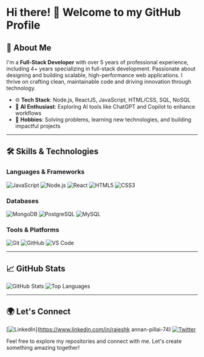 # Hi there! 👋 Welcome to my GitHub Profile

## 🌟 About Me
I'm a **Full-Stack Developer** with over 5 years of professional experience, including 4+ years specializing in full-stack development. Passionate about designing and building scalable, high-performance web applications. I thrive on crafting clean, maintainable code and driving innovation through technology.

- 🌐 **Tech Stack**: Node.js, ReactJS, JavaScript, HTML/CSS, SQL, NoSQL
- 🤖 **AI Enthusiast**: Exploring AI tools like ChatGPT and Copilot to enhance workflows
- 🚀 **Hobbies**: Solving problems, learning new technologies, and building impactful projects

---

## 🛠️ Skills & Technologies

### **Languages & Frameworks**
![JavaScript](https://img.shields.io/badge/JavaScript-F7DF1E?style=for-the-badge&logo=javascript&logoColor=black)
![Node.js](https://img.shields.io/badge/Node.js-339933?style=for-the-badge&logo=node.js&logoColor=white)
![React](https://img.shields.io/badge/React-61DAFB?style=for-the-badge&logo=react&logoColor=black)
![HTML5](https://img.shields.io/badge/HTML5-E34F26?style=for-the-badge&logo=html5&logoColor=white)
![CSS3](https://img.shields.io/badge/CSS3-1572B6?style=for-the-badge&logo=css3&logoColor=white)

### **Databases**
![MongoDB](https://img.shields.io/badge/MongoDB-47A248?style=for-the-badge&logo=mongodb&logoColor=white)
![PostgreSQL](https://img.shields.io/badge/PostgreSQL-336791?style=for-the-badge&logo=postgresql&logoColor=white)
![MySQL](https://img.shields.io/badge/MySQL-4479A1?style=for-the-badge&logo=mysql&logoColor=white)

### **Tools & Platforms**
![Git](https://img.shields.io/badge/Git-F05032?style=for-the-badge&logo=git&logoColor=white)
![GitHub](https://img.shields.io/badge/GitHub-181717?style=for-the-badge&logo=github&logoColor=white)
![VS Code](https://img.shields.io/badge/VS%20Code-007ACC?style=for-the-badge&logo=visual-studio-code&logoColor=white)

---

## 📈 GitHub Stats

![GitHub Stats](https://github-readme-stats.vercel.app/api?username=RajKann12&show_icons=true&theme=radical)
![Top Languages](https://github-readme-stats.vercel.app/api/top-langs/?username=RajKann12&layout=compact&theme=radical)

---

## 🌍 Let's Connect

[![LinkedIn](https://img.shields.io/badge/LinkedIn-0077B5?style=for-the-badge&logo=linkedin&logoColor=white)](https://www.linkedin.com/in/rajeshk
 annan-pillai-74)
[![Twitter](https://img.shields.io/badge/Twitter-1DA1F2?style=for-the-badge&logo=twitter&logoColor=white)](https://x.com/rajeshpillai14)

Feel free to explore my repositories and connect with me. Let's create something amazing together!
